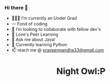 ### Hi there 👋



- 👨🏻‍🎓 I’m currently an Under Grad
- 〰️ Fond of coding
- 👯 I’m looking to collaborate with fellow dev's
- 🤔 Love's Peer Learning
- 💬 Ask me about Java!
- 🐍 Currently learning Python
- 📫 reach me @ praveennandha33@gmail.com
<h1 align="center">Night Owl:P</h1>
